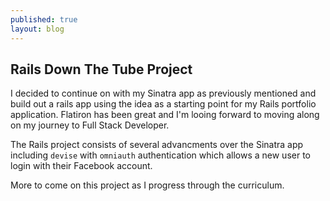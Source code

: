 ```yaml
---
published: true
layout: blog
---
```

## Rails Down The Tube Project

I decided to continue on with my Sinatra app as previously mentioned and build out a rails app using the idea as a starting point for my Rails portfolio application. Flatiron has been great and I'm looing forward to moving along on my journey to Full Stack Developer.

The Rails project consists of several advancments over the Sinatra app including `devise` with `omniauth` authentication which allows a new user to login with their Facebook account.

More to come on this project as I progress through the curriculum.

